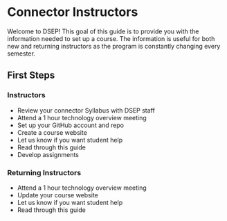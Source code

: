 # Connector Instructors

Welcome to DSEP! This goal of this guide is to provide you with the information needed to set up a course. The information is useful for both new and returning instructors as the program is constantly changing every semester.

## First Steps

### Instructors

* Review your connector Syllabus with DSEP staff
* Attend a 1 hour technology overview meeting
* Set up your GitHub account and repo
* Create a course website
* Let us know if you want student help
* Read through this guide
* Develop assignments 

### Returning Instructors

* Attend a 1 hour technology overview meeting
* Update your course website
* Let us know if you want student help
* Read through this guide




